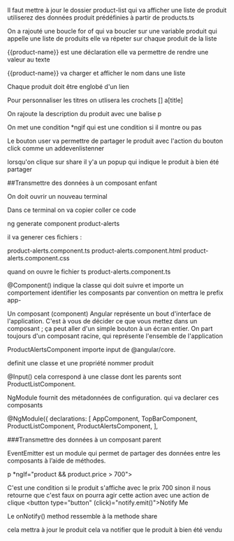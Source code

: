 
Il faut mettre à jour le dossier product-list 
qui va afficher une liste de produit utiliserez des données produit prédéfinies 
à partir de products.ts

On a rajouté une boucle for of qui va boucler sur une variable produit qui appelle une liste de produits
elle va répeter sur chaque produit de la liste

{{product-name}} est une déclaration elle va permettre de rendre une valeur au texte

{{product-name}} va charger et afficher le nom dans une liste 

Chaque produit doit être englobé d'un lien <a> 

Pour personnaliser les titres on utlisera les crochets [] a[title]

On rajoute la description du produit avec une balise p 

On met une condition *ngif qui est une condition si il montre ou pas

Le bouton user va permettre de partager le produit avec l'action du bouton click
comme un addevenlistenner 

lorsqu'on clique sur share il y'a un popup qui indique le produit à bien été partager



##Transmettre des données à un composant enfant

On doit ouvrir un nouveau terminal

Dans ce terminal on va copier coller ce code 

ng generate component product-alerts

il va generer ces fichiers : 

product-alerts.component.ts
product-alerts.component.html
product-alerts.component.css

quand on ouvre le fichier ts 
product-alerts.component.ts

@Component() indique la classe qui doit suivre et importe un comportement
identifier les composants par convention on mettra le prefix
app-

Un composant (component) Angular représente un bout d'interface de l'application. 
C'est à vous de décider ce que vous mettez dans un composant ; 
ça peut aller d'un simple bouton à un écran entier. 
On part toujours d'un composant racine, qui représente l'ensemble de l'application

 ProductAlertsComponent importe input de @angular/core.

definit une classe et une propriété nommer produit

@Input() cela correspond à une classe dont les parents sont 
ProductListComponent.

NgModule fournit des métadonnées de configuration. 
qui va declarer ces composants

@NgModule({
  declarations: [
    AppComponent,
    TopBarComponent,
    ProductListComponent,
    ProductAlertsComponent,
  ],


###Transmettre des données à un composant parent

EventEmitter est un module qui permet de partager des données entre les composants à l’aide de méthodes. 

p *ngIf="product && product.price > 700">

C'est une condition si le produit s'affiche avec le prix 700 sinon il
nous retourne que c'est faux
on pourra agir cette action avec une action de clique 
  <button type="button" (click)="notify.emit()">Notify Me</button>

Le onNotify() method ressemble à la methode share

cela mettra à jour le produit cela va notifier que le produit à bien été vendu

